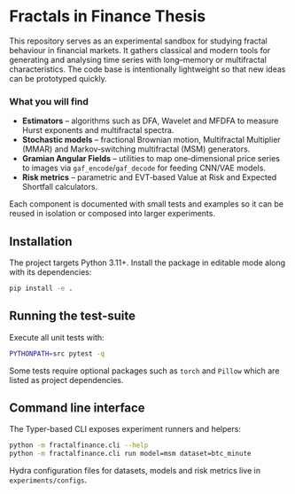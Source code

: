 # Fractals in Finance Thesis

This repository serves as an experimental sandbox for studying fractal
behaviour in financial markets.  It gathers classical and modern tools for
generating and analysing time series with long–memory or multifractal
characteristics.  The code base is intentionally lightweight so that new ideas
can be prototyped quickly.

### What you will find

- **Estimators** – algorithms such as DFA, Wavelet and MFDFA to measure Hurst
  exponents and multifractal spectra.
- **Stochastic models** – fractional Brownian motion, Multifractal
  Multiplier (MMAR) and Markov‑switching multifractal (MSM) generators.
- **Gramian Angular Fields** – utilities to map one‑dimensional price series
  to images via `gaf_encode`/`gaf_decode` for feeding CNN/VAE models.
- **Risk metrics** – parametric and EVT‑based Value at Risk and Expected
  Shortfall calculators.

Each component is documented with small tests and examples so it can be reused
in isolation or composed into larger experiments.

## Installation

The project targets Python 3.11+.  Install the package in editable mode
along with its dependencies:

```bash
pip install -e .
```

## Running the test-suite

Execute all unit tests with:

```bash
PYTHONPATH=src pytest -q
```

Some tests require optional packages such as `torch` and `Pillow` which are
listed as project dependencies.

## Command line interface

The Typer-based CLI exposes experiment runners and helpers:

```bash
python -m fractalfinance.cli --help
python -m fractalfinance.cli run model=msm dataset=btc_minute
```

Hydra configuration files for datasets, models and risk metrics live in
`experiments/configs`.
